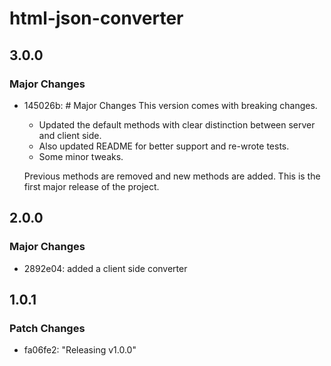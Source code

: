 # html-json-converter

## 3.0.0

### Major Changes

- 145026b: # Major Changes
  This version comes with breaking changes.

  - Updated the default methods with clear distinction between server and client side.
  - Also updated README for better support and re-wrote tests.
  - Some minor tweaks.

  Previous methods are removed and new methods are added.
  This is the first major release of the project.

## 2.0.0

### Major Changes

- 2892e04: added a client side converter

## 1.0.1

### Patch Changes

- fa06fe2: "Releasing v1.0.0"
